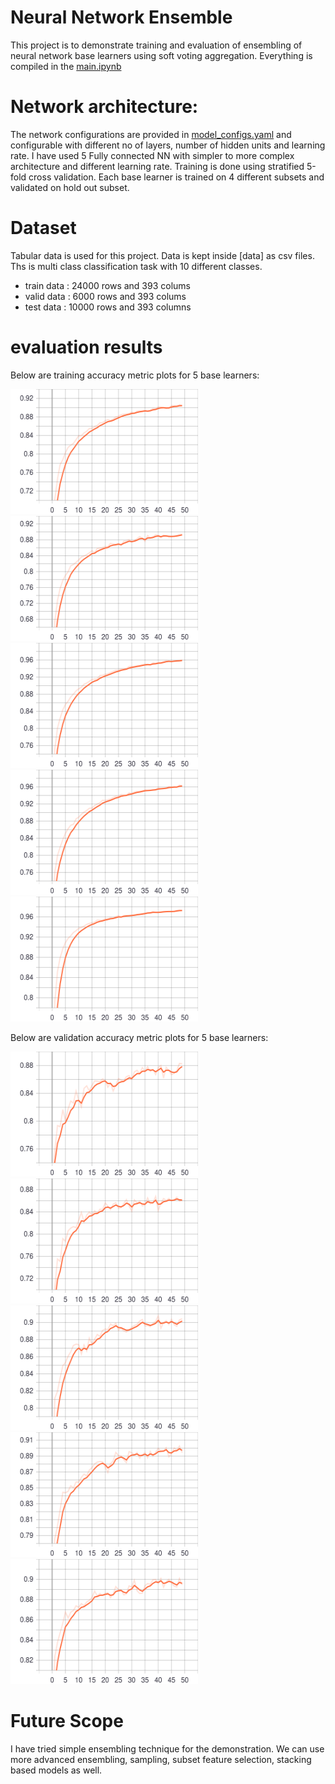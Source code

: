 # Neural Network Ensemble

This project is to demonstrate training and evaluation of ensembling of neural network base learners using soft voting aggregation. Everything is compiled in the [main.ipynb](main.ipynb)


# Network architecture:
The network configurations are provided in [model_configs.yaml](model_configs.yaml) and configurable with different no of layers, number of hidden units and learning rate.
I have used 5 Fully connected NN with simpler to more complex architecture and different learning rate. Training is done using stratified 5-fold cross validation. Each base learner is trained on 4 different subsets and validated on hold out subset.

# Dataset
Tabular data is used for this project. Data is kept inside [data] as csv files. Ths is multi class classification task with 10 different classes.
- train data : 24000 rows and 393 colums
- valid data : 6000 rows and 393 colums
- test data : 10000 rows and 393 columns


# evaluation results
Below are training accuracy metric plots for 5 base learners:
<p float="left">
  <img src="graphs/train_acc_model_0.svg", width = 300,  height = 200 title = 'train/acc/model_0' />
  <img src="graphs/train_acc_model_1.svg" width = 300 height = 200 title = 'train/acc/model_1' /> 
  <img src="graphs/train_acc_model_2.svg" width = 300 height = 200 title = 'train/acc/model_2' />
  <img src="graphs/train_acc_model_3.svg" width = 300 height = 200 title = 'train/acc/model_3' />
  <img src="graphs/train_acc_model_4.svg"  width = 300 height = 200 title = 'train/acc/model_4' />
</p>
Below are validation accuracy metric plots for 5 base learners:
<p float="left">
  <img src="graphs/valid_acc_model_0.svg", width = 300,  height = 200 title = 'train/acc/model_0' />
  <img src="graphs/valid_acc_model_1.svg" width = 300 height = 200 title = 'train/acc/model_1' /> 
  <img src="graphs/valid_acc_model_2.svg" width = 300 height = 200 title = 'train/acc/model_2' />
  <img src="graphs/valid_acc_model_3.svg" width = 300 height = 200 title = 'train/acc/model_3' />
  <img src="graphs/valid_acc_model_4.svg"  width = 300 height = 200 title = 'train/acc/model_4' />
</p>

# Future Scope
I have tried simple ensembling technique for the demonstration. We can use more advanced ensembling, sampling, subset feature selection, stacking based models as well.









